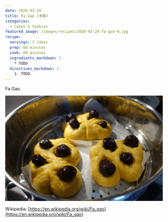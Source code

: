 ```yaml
---
date: 2020-03-29
title: Fa Gao (发糕)
categories:
  - Cakes & Cookies
featured_image: /images/recipes/2020-03-29-fa-gao-0.jpg
recipe:
  servings: 3 cakes
  prep: 60 minutes
  cook: 60 minutes
  ingredients_markdown: |-
    * TODO
  directions_markdown: |-
    1. TODO.
---
```

Fa Gao.  

![pic](/images/recipes/2020-03-29-fa-gao-1.jpg)

Wikipedia: [https://en.wikipedia.org/wiki/Fa_gao](https://en.wikipedia.org/wiki/Fa_gao)